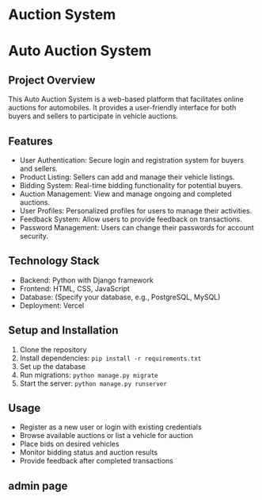 # Auction System
# Auto Auction System

## Project Overview
This Auto Auction System is a web-based platform that facilitates online auctions for automobiles. It provides a user-friendly interface for both buyers and sellers to participate in vehicle auctions.

## Features
- User Authentication: Secure login and registration system for buyers and sellers.
- Product Listing: Sellers can add and manage their vehicle listings.
- Bidding System: Real-time bidding functionality for potential buyers.
- Auction Management: View and manage ongoing and completed auctions.
- User Profiles: Personalized profiles for users to manage their activities.
- Feedback System: Allow users to provide feedback on transactions.
- Password Management: Users can change their passwords for account security.

## Technology Stack
- Backend: Python with Django framework
- Frontend: HTML, CSS, JavaScript
- Database: (Specify your database, e.g., PostgreSQL, MySQL)
- Deployment: Vercel

## Setup and Installation
1. Clone the repository
2. Install dependencies: `pip install -r requirements.txt`
3. Set up the database
4. Run migrations: `python manage.py migrate`
5. Start the server: `python manage.py runserver`

## Usage
- Register as a new user or login with existing credentials
- Browse available auctions or list a vehicle for auction
- Place bids on desired vehicles
- Monitor bidding status and auction results
- Provide feedback after completed transactions




## admin page

